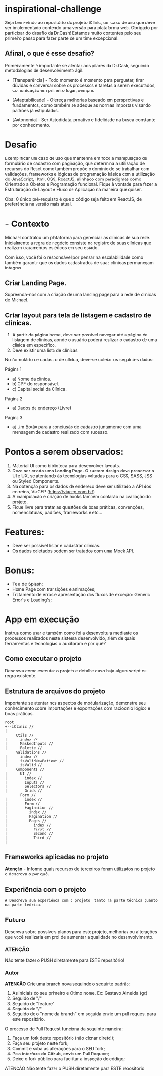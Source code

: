 # inspirational-challenge

Seja bem-vindo ao repositório do projeto iClinic, um caso de uso que deve ser implementado contendo uma versão para plataforma web. Obrigado por participar do desafio da Dr.Cash! Estamos muito contentes pelo seu primeiro passo para fazer parte de um time excepcional.


## Afinal, o que é esse desafio?

Primeiramente é importante se atentar aos pilares da Dr.Cash, seguindo metodologias de desenvolvimento ágil.

- [Transparência] - Todo momento é momento para perguntar, tirar dúvidas e conversar sobre os processos e tarefas a serem executados, comunicação em primeiro lugar, sempre.

- [Adaptabilidade] - Ofereça melhorias baseado em perspectivas e fundamentos, como também se adeque as normas impostas visando padrões já estipulados.

- [Autonomia] - Ser Autodidata, proativo e fidelidade na busca constante por conhecimento.


# Desafio 

Exemplificar um caso de uso que mantenha em foco a manipulação de formulário de cadastro com paginação, que determina a utilização de recursos do React como também propõe o domínio de se trabalhar com validações, frameworks e lógicas de programação básica com a utilização de JavaScript, Html, CSS, ReactJS, alinhado com paradigmas como Orientado a Objetos e Programação funcional. Fique à vontade para fazer a Estruturação de Layout e Fluxo de Aplicação na maneira que quiser.


Obs:  O único pré-requisito é que o código seja feito em ReactJS, de preferência na versão mais atual. 

# - Contexto
Michael contratou um plataforma para gerenciar as clínicas de sua rede. Inicialmente a regra de negócio consiste no registro de suas clínicas que realizam tratamentos estéticos em seu estado. 

Com isso, você foi o responsável por pensar na escalabilidade como também garantir que os dados cadastrados de suas clínicas permaneçam íntegros.

## Criar Landing Page.
Supreenda-nos com a criação de uma landing page para a rede de clínicas de Michael.

## Criar layout para tela de listagem e cadastro de clínicas.
1) A partir da página home, deve ser possível navegar até a página de listagem de clínicas, aonde o usuário poderá realizar o cadastro de uma clínica em específico.
2) Deve existir uma lista de clínicas

No formulário de cadastro de clínica, deve-se coletar os seguintes dados:

Página 1
- a) Nome da clínica.
- b) CPF do responsável.
- c) Capital social da Clínica.

Página 2
- a) Dados de endereço (Livre)

Página 3
- a) Um Botão para a conclusão de cadastro juntamente com uma mensagem de cadastro realizado com sucesso.


# Pontos a serem observados: 
1) Material UI como biblioteca para desenvolver layouts.
2) Deve ser criado uma Landing Page. O custom design deve preservar a UI e UX, se atentando às tecnologias voltadas para o CSS, SASS, JSS ou Styled Components.
3) Na obtenção para os dados de endereço deve ser utilizado a API dos correios, ViaCEP (https://viacep.com.br/).
4) A manipulação e criação de hooks também contarão na avaliação do projeto.
5) Fique livre para tratar as questões de boas práticas, convenções, nomenclaturas, padrões, frameworks e etc...

# Features:
- Deve ser possível listar e cadastrar clínicas.
- Os dados coletados podem ser tratados com uma Mock API.

# Bonus:
- Tela de Splash;
- Home Page com transições e animações;
- Tratamento de erros e apresentação dos fluxos de exceção: Generic Error's e Loading's;

# App em execução

Instrua como usar e também como foi a desenvoltura mediante os processos realizados neste sistema desenvolvido, além de quais ferramentas e tecnologias o auxiliaram e por quê?

## Como executar o projeto 

Descreva como executar o projeto e detalhe caso haja algum script ou regra existente.

## Estrutura de arquivos do projeto

Importante se atentar nos aspectos de modularização, demonstre seu conhecimento sobre importações e exportações com raciocínio lógico e boas práticas.
```` Apenas um exemplo
root
+--iClinic // 
|
     Utils //  
|      index // 
|      MaskedInputs //
|      Palette //
     Validations //  
|      index // 
|      isValidNewPatient //
|      isValid //
     Components //
|      UI //
|        index // 
|        Inputs // 
|        Selectors // 
|        Grids // 
       Form // 
|        index // 
|        Form // 
|        Pagination //
|          index //
|          Pagination //
|          Pages //
|            index //
|            First //
|            Second //
|            Third //
| 
````

## Frameworks aplicadas no projeto


**Atenção** - Informe quais recursos de terceriros foram utilizados no projeto e descreva o por quê.


## Experiência com o projeto 
    # Descreva sua experiênca com o projeto, tanto na parte técnica quanto na parte teórica.
  
  
## Futuro

Descreva sobre possíveis planos para este projeto, melhorias ou alterações que você realizaria em prol de aumentar a qualidade no desenvolvimento.

    
### **ATENÇÃO**

Não tente fazer o PUSH diretamente para ESTE repositório!
    
   
### Autor

<!-- - [Arthur de Castro](https://github.com/arthurfjadecastro) -->

**ATENÇÃO**
Crie uma branch nova seguindo o seguinte padrão:
1. As iniciais do seu primeiro e último nome. Ex: Gustavo Almeida (gc)
2. Seguido de "/" 
3. Seguido de "feature"
4. Seguido de "/" 
5. Seguido de o "nome da branch"
em seguida envie um pull request para este repositório. 


O processo de Pull Request funciona da seguinte maneira:

1. Faça um fork deste repositório (não clonar direto!);
2. Faça seu projeto neste fork;
3. Commit e suba as alterações para o SEU fork;
4. Pela interface do Github, envie um Pull Request;
5. Deixe o fork público para facilitar a inspeção do código;

ATENÇÃO
Não tente fazer o PUSH diretamente para ESTE repositório!


